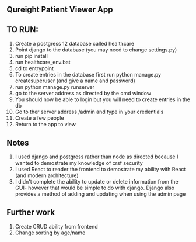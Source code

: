 ## Qureight Patient Viewer App

## TO RUN:

1. Create a postgress 12 database called healthcare
2. Point django to the database (you may need to change settings.py)
3. run pip install
4. run healthcare_env.bat
5. cd to entrypoint
6. To create entries in the database first run python manage.py createsuperuser (and give a name and password)
7. run python manage.py runserver
8. go to the server address as directed by the cmd window
9. You should now be able to login but you will need to create entries in the db
10. Go to ther server address /admin and type in your credentials
11. Create a few people
12. Return to the app to view

## Notes

1. I used django and postgress rather than node as directed because I wanted to demostrate my knowledge of crsf security
2. I used React to render the frontend to demostrate my ability with React (and modern architecture)
3. I didn't complete the ability to update or delete information from the GUI- however that would be simple to do with django.
   Django also provides a method of adding and updating when using the admin page

## Further work

1. Create CRUD ability from frontend
2. Change sorting by age/name
